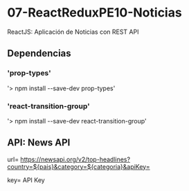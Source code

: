 # 07-ReactReduxPE10-Noticias
ReactJS: Aplicación de Noticias con REST API

## Dependencias

### 'prop-types'
'> npm install --save-dev prop-types'

### 'react-transition-group'
'> npm install --save-dev react-transition-group'

## API: News API

url= https://newsapi.org/v2/top-headlines?country=${pais}&category=${categoria}&apiKey=

key= API Key
